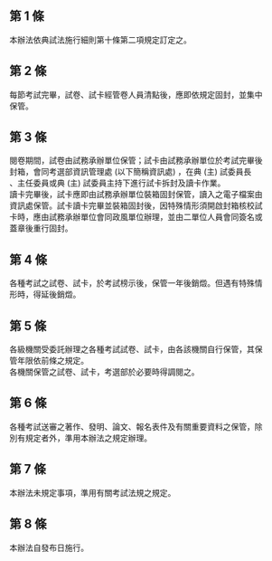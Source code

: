 第 1 條
-------
本辦法依典試法施行細則第十條第二項規定訂定之。

第 2 條
-------
每節考試完畢，試卷、試卡經管卷人員清點後，應即依規定固封，並集中  
保管。

第 3 條
-------
閱卷期間，試卷由試務承辦單位保管；試卡由試務承辦單位於考試完畢後  
封箱，會同考選部資訊管理處 (以下簡稱資訊處) ，在典 (主) 試委員長  
、主任委員或典 (主) 試委員主持下進行試卡拆封及讀卡作業。  
讀卡完畢後，試卡應即由試務承辦單位裝箱固封保管，讀入之電子檔案由  
資訊處保管。試卡讀卡完畢並裝箱固封後，因特殊情形須開啟封箱核校試  
卡時，應由試務承辦單位會同政風單位辦理，並由二單位人員會同簽名或  
蓋章後重行固封。

第 4 條
-------
各種考試之試卷、試卡，於考試榜示後，保管一年後銷燬。但遇有特殊情  
形時，得延後銷燬。

第 5 條
-------
各級機關受委託辦理之各種考試試卷、試卡，由各該機關自行保管，其保  
管年限依前條之規定。  
各機關保管之試卷、試卡，考選部於必要時得調閱之。

第 6 條
-------
各種考試送審之著作、發明、論文、報名表件及有關重要資料之保管，除  
別有規定者外，準用本辦法之規定辦理。

第 7 條
-------
本辦法未規定事項，準用有關考試法規之規定。

第 8 條
-------
本辦法自發布日施行。

